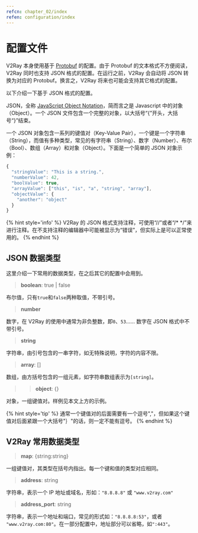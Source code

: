 ```yaml
---
refcn: chapter_02/index
refen: configuration/index
---
```


# 配置文件

V2Ray 本身使用基于 [Protobuf](https://developers.google.com/protocol-buffers/) 的配置。由于 Protobuf 的文本格式不方便阅读，V2Ray 同时也支持 JSON 格式的配置。在运行之前，V2Ray 会自动将 JSON 转换为对应的 Protobuf。换言之，V2Ray 将来也可能会支持其它格式的配置。

以下介绍一下基于 JSON 格式的配置。

JSON，全称 [JavaScript Object Notation](https://en.wikipedia.org/wiki/JSON)，简而言之是 Javascript 中的对象（Object）。一个 JSON 文件包含一个完整的对象，以大括号“{”开头，大括号“}”结束。

一个 JSON 对象包含一系列的键值对（Key-Value Pair），一个键是一个字符串（String），而值有多种类型，常见的有字符串（String）、数字（Number）、布尔（Bool）、数组（Array）和对象（Object）。下面是一个简单的 JSON 对象示例：

```javascript
{
  "stringValue": "This is a string.",
  "numberValue": 42,
  "boolValue": true,
  "arrayValue": ["this", "is", "a", "string", "array"],
  "objectValue": {
    "another": "object"
  }
}
```

{% hint style='info' %}
V2Ray 的 JSON 格式支持注释，可使用“//”或者“/\* \*/”来进行注释。在不支持注释的编辑器中可能被显示为“错误”，但实际上是可以正常使用的。
{% endhint %}

## JSON 数据类型

这里介绍一下常用的数据类型，在之后其它的配置中会用到。

> **boolean**: true | false

布尔值，只有`true`和`false`两种取值，不带引号。

> **number**

数字，在 V2Ray 的使用中通常为非负整数，即`0`、`53`…… 数字在 JSON 格式中不带引号。

> **string**

字符串，由引号包含的一串字符，如无特殊说明，字符的内容不限。

> **array**: []

数组，由方括号包含的一组元素，如字符串数组表示为`[string]`。

>> **object**: {}

对象，一组键值对。样例见本文上方的示例。

{% hint style='tip' %}
通常一个键值对的后面需要有一个逗号","，但如果这个键值对后面紧跟一个大括号"｝"的话，则一定不能有逗号。
{% endhint %}

## V2Ray 常用数据类型

> **map**: \{string:string\}

一组键值对，其类型在括号内指出。每一个键和值的类型对应相同。

> **address**: string

字符串，表示一个 IP 地址或域名，形如：`"8.8.8.8"` 或 `"www.v2ray.com"`

> **address_port**: string

字符串，表示一个地址和端口，常见的形式如：`"8.8.8.8:53"`，或者 `"www.v2ray.com:80"`。在一部分配置中，地址部分可以省略，如`":443"`。
